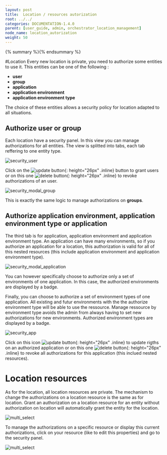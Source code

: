 ```yaml
---
layout: post
title:  Location / resources autorization
root: ../../
categories: DOCUMENTATION-1.4.0
parent: [user_guide, admin, orchestrator_location_management]
node_name: location_autorization
weight: 50
---
```


{% summary %}{% endsummary %}

#Location
Every new location is private, you need to authorize some entities to use it.
This entities can be one of the following :

  * **user**
  * **group**
  * **application**
  * **application environment**
  * **application environment type**


The choice of these entities allows a security policy for location adapted to all situations.


## Authorize user or group

Each location have a security panel. In this view you can manage authorizations for all entities.
The view is splitted into tabs, each tab reffering to one entity type.

![security_user](../../images/1.4.0/user_guide/security/security_user.png)

Click on the ![update button](../../images/1.4.0/user_guide/security/security_user_authirize_btn.png){: height="26px" .inline} button to grant users
or on this one ![delete button](../../images/1.4.0/user_guide/security/security_app_delete.png){: height="26px" .inline} to revoke authorizations of an user.

![security_modal_group](../../images/1.4.0/user_guide/security/security_modal_group.png)

This is exactly the same logic to manage authorizations on **groups**.


## Authorize application environment, application environment type or application

The third tab is for application, application environment and application environment type. An application can have many environments,
so if you authorize an application for a location, this authorization is valid for all of this nested resources (this include application environment and application environment type).

![security_modal_application](../../images/1.4.0/user_guide/security/security_modal_application.png)

You can however specifically choose to authorize only a set of environments of one application. In this case, the authorized environments
are displayed by a badge.

Finally, you can choose to authorize a set of environment types of one application. All existing and futur environments with the the authorize environment type will be able to use the ressource. Manage ressource by environment type avoids the admin from always having to set new authorizations for new environments. Authorized environment types are displayed by a badge.

![security_app](../../images/1.4.0/user_guide/security/security_app.png)

Click on this icon ![update button](../../images/1.4.0/user_guide/security/security_app_update.png){: height="26px" .inline} to update rigths on an authorized application or on this one ![delete button](../../images/1.4.0/user_guide/security/security_app_delete.png){: height="26px" .inline} to revoke all authorizations for this application (this inclued nested resources).


# Location resources

As for the location, all location resources are private. The mechanism to change the authorizations on a location resource is the same as for location.
Grant an authorization on a location resource for an entity without authorization on location will automatically grant the
entity for the location.

![multi_select](../../images/1.4.0/user_guide/security/multi_select.png)

To manage the authorizations on a specific resource or display this current authorizations, click on your resource (like to edit this properties) and go to
the security panel.

![multi_select](../../images/1.4.0/user_guide/security/security_resource_detail.png)
